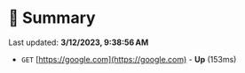 # 📖 Summary
Last updated: **3/12/2023, 9:38:56 AM**

- `GET` [https://google.com](https://google.com) - **Up** (153ms)
